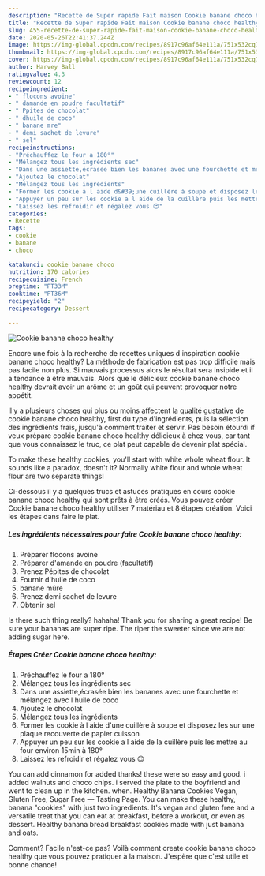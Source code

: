 ```yaml
---
description: "Recette de Super rapide Fait maison Cookie banane choco healthy"
title: "Recette de Super rapide Fait maison Cookie banane choco healthy"
slug: 455-recette-de-super-rapide-fait-maison-cookie-banane-choco-healthy
date: 2020-05-26T22:41:37.244Z
image: https://img-global.cpcdn.com/recipes/8917c96af64e111a/751x532cq70/cookie-banane-choco-healthy-photo-principale-de-la-recette.jpg
thumbnail: https://img-global.cpcdn.com/recipes/8917c96af64e111a/751x532cq70/cookie-banane-choco-healthy-photo-principale-de-la-recette.jpg
cover: https://img-global.cpcdn.com/recipes/8917c96af64e111a/751x532cq70/cookie-banane-choco-healthy-photo-principale-de-la-recette.jpg
author: Harvey Ball
ratingvalue: 4.3
reviewcount: 12
recipeingredient:
- " flocons avoine"
- " damande en poudre facultatif"
- " Ppites de chocolat"
- " dhuile de coco"
- " banane mre"
- " demi sachet de levure"
- " sel"
recipeinstructions:
- "Préchauffez le four a 180°"
- "Mélangez tous les ingrédients sec"
- "Dans une assiette,écrasée bien les bananes avec une fourchette et mélangez avec l huile de coco"
- "Ajoutez le chocolat"
- "Mélangez tous les ingrédients"
- "Former les cookie à l aide d&#39;une cuillère à soupe et disposez les sur une plaque recouverte de papier cuisson"
- "Appuyer un peu sur les cookie a l aide de la cuillère puis les mettre au four environ 15min à 180°"
- "Laissez les refroidir et régalez vous 😍"
categories:
- Recette
tags:
- cookie
- banane
- choco

katakunci: cookie banane choco 
nutrition: 170 calories
recipecuisine: French
preptime: "PT33M"
cooktime: "PT36M"
recipeyield: "2"
recipecategory: Dessert

---
```



![Cookie banane choco healthy](https://img-global.cpcdn.com/recipes/8917c96af64e111a/751x532cq70/cookie-banane-choco-healthy-photo-principale-de-la-recette.jpg)

Encore une fois à la recherche de recettes uniques d'inspiration cookie banane choco healthy? La méthode de fabrication est pas trop difficile mais pas facile non plus. Si mauvais processus alors le résultat sera insipide et il a tendance à être mauvais. Alors que le délicieux cookie banane choco healthy devrait avoir un arôme et un goût qui peuvent provoquer notre appétit.

Il y a plusieurs choses qui plus ou moins affectent la qualité gustative de cookie banane choco healthy, first du type d'ingrédients, puis la sélection des ingrédients frais, jusqu'à comment traiter et servir. Pas besoin étourdi if veux prépare cookie banane choco healthy délicieux à chez vous, car tant que vous connaissez le truc, ce plat peut capable de devenir plat spécial.

To make these healthy cookies, you&#39;ll start with white whole wheat flour. It sounds like a paradox, doesn&#39;t it? Normally white flour and whole wheat flour are two separate things!


Ci-dessous il y a quelques trucs et astuces pratiques en cours cookie banane choco healthy qui sont prêts à être créés. Vous pouvez créer Cookie banane choco healthy utiliser 7 matériau et 8 étapes création. Voici les étapes dans faire le plat.

<!--inarticleads1-->

##### Les ingrédients nécessaires pour faire Cookie banane choco healthy:

1. Préparer  flocons avoine
1. Préparer  d&#39;amande en poudre (facultatif)
1. Prenez  Pépites de chocolat
1. Fournir  d&#39;huile de coco
1.   banane mûre
1. Prenez  demi sachet de levure
1. Obtenir  sel


Is there such thing really? hahaha! Thank you for sharing a great recipe! Be sure your bananas are super ripe. The riper the sweeter since we are not adding sugar here. 

<!--inarticleads2-->

##### Étapes Créer Cookie banane choco healthy:

1. Préchauffez le four a 180°
1. Mélangez tous les ingrédients sec
1. Dans une assiette,écrasée bien les bananes avec une fourchette et mélangez avec l huile de coco
1. Ajoutez le chocolat
1. Mélangez tous les ingrédients
1. Former les cookie à l aide d&#39;une cuillère à soupe et disposez les sur une plaque recouverte de papier cuisson
1. Appuyer un peu sur les cookie a l aide de la cuillère puis les mettre au four environ 15min à 180°
1. Laissez les refroidir et régalez vous 😍


You can add cinnamon for added thanks! these were so easy and good. i added walnuts and choco chips. i served the plate to the boyfriend and went to clean up in the kitchen. when. Healthy Banana Cookies Vegan, Gluten Free, Sugar Free — Tasting Page. You can make these healthy, banana &#34;cookies&#34; with just two ingredients. It&#39;s vegan and gluten free and a versatile treat that you can eat at breakfast, before a workout, or even as dessert. Healthy banana bread breakfast cookies made with just banana and oats. 


Comment? Facile n'est-ce pas? Voilà comment create cookie banane choco healthy que vous pouvez pratiquer à la maison. J'espère que c'est utile et bonne chance!
